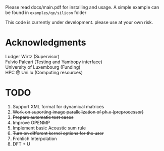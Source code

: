 Please read docs/main.pdf for installing and usage. A simple example can
be found in ```examples/qe/silicon``` folder

This code is currently under development. please use at your 
own risk.

# Acknowledgments
Ludger Wirtz (Supervisor)  
Fulvio Paleari (Testing and Yambopy interface)  
University of Luxembourg (Funding)  
HPC @ Uni.lu (Computing resources)  

# TODO  
1) Support XML format for dynamical matrices
2) ~~Work on suporting image parallelization of ph.x (preprocessor)~~
3) ~~Prepare automatic test cases~~
4) Improve OPENMP
5) Implement basic Acoustic sum rule
6) ~~Turn on different kernel options for the user~~
7) Frohlich Interpolation
8) DFT + U



